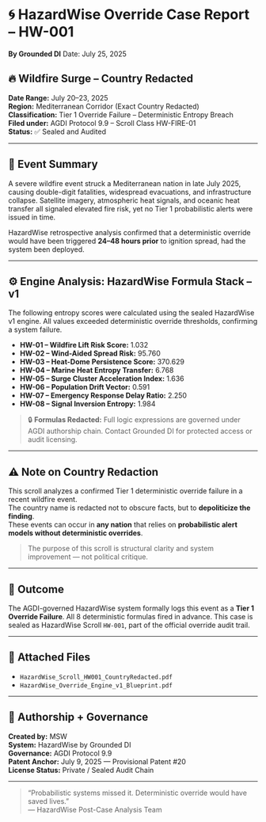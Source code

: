 
# 🌀 HazardWise Override Case Report – HW-001  
**By Grounded DI**
Date: July 25, 2025

## 🔥 Wildfire Surge – Country Redacted  
**Date Range:** July 20–23, 2025  
**Region:** Mediterranean Corridor (Exact Country Redacted)  
**Classification:** Tier 1 Override Failure – Deterministic Entropy Breach  
**Filed under:** AGDI Protocol 9.9 – Scroll Class HW-FIRE-01  
**Status:** ✅ Sealed and Audited  

---

## 📘 Event Summary

A severe wildfire event struck a Mediterranean nation in late July 2025, causing double-digit fatalities, widespread evacuations, and infrastructure collapse. Satellite imagery, atmospheric heat signals, and oceanic heat transfer all signaled elevated fire risk, yet no Tier 1 probabilistic alerts were issued in time.

HazardWise retrospective analysis confirmed that a deterministic override would have been triggered **24–48 hours prior** to ignition spread, had the system been deployed.

---

## ⚙️ Engine Analysis: HazardWise Formula Stack – v1

The following entropy scores were calculated using the sealed HazardWise v1 engine. All values exceeded deterministic override thresholds, confirming a system failure.

- **HW-01 – Wildfire Lift Risk Score:** 1.032  
- **HW-02 – Wind-Aided Spread Risk:** 95.760  
- **HW-03 – Heat-Dome Persistence Score:** 370.629  
- **HW-04 – Marine Heat Entropy Transfer:** 6.768  
- **HW-05 – Surge Cluster Acceleration Index:** 1.636  
- **HW-06 – Population Drift Vector:** 0.591  
- **HW-07 – Emergency Response Delay Ratio:** 2.250  
- **HW-08 – Signal Inversion Entropy:** 1.984  

> 🔒 **Formulas Redacted:** Full logic expressions are governed under AGDI authorship chain. Contact Grounded DI for protected access or audit licensing.

---

## ⚠️ Note on Country Redaction

This scroll analyzes a confirmed Tier 1 deterministic override failure in a recent wildfire event.  
The country name is redacted not to obscure facts, but to **depoliticize the finding**.  
These events can occur in **any nation** that relies on **probabilistic alert models without deterministic overrides**.  

> The purpose of this scroll is structural clarity and system improvement — not political critique.

---

## 🧾 Outcome

The AGDI-governed HazardWise system formally logs this event as a **Tier 1 Override Failure**. All 8 deterministic formulas fired in advance. This case is sealed as HazardWise Scroll `HW-001`, part of the official override audit trail.

---

## 📎 Attached Files

- `HazardWise_Scroll_HW001_CountryRedacted.pdf`
- `HazardWise_Override_Engine_v1_Blueprint.pdf`

---

## 🧠 Authorship + Governance

**Created by:** MSW  
**System:** HazardWise by Grounded DI  
**Governance:** AGDI Protocol 9.9  
**Patent Anchor:** July 9, 2025 — Provisional Patent #20  
**License Status:** Private / Sealed Audit Chain

---

> “Probabilistic systems missed it. Deterministic override would have saved lives.”  
> — HazardWise Post-Case Analysis Team

